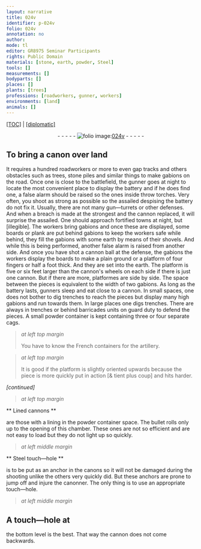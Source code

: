 ```yaml
---
layout: narrative
title: 024v
identifier: p-024v
folio: 024v
annotation: no
author:
mode: tl
editor: GR8975 Seminar Participants
rights: Public Domain
materials: [stone, earth, powder, Steel]
tools: []
measurements: []
bodyparts: []
places: []
plants: [trees]
professions: [roadworkers, gunner, workers]
environments: [land]
animals: []
---
```


<p><a href="{{ site.baseurl }}/translation/" target="_blank">[TOC]</a> | <a href="{{ site.baseurl }}/texts/p-024v_tc/">[diplomatic]</a></p><div class="folio" align="center">- - - - - <a href="http://gallica.bnf.fr/ark:/12148/btv1b10500001g/f54.image" target="_blank"><img src="https://cu-mkp.github.io/2017-workshop-edition/assets/photo-icon.png" alt="folio image: " style="display:inline-block; margin-bottom:-3px;"/>024v</a> - - - - - </div>  
  

## To bring a canon over <span class="env">land</span>

 
 It requires a hundred <span class="pro">roadworkers</span> or more to even gap tracks and others obstacles such as <span class="pa">trees</span>, <span class="m">stone</span> piles and similar things to make gabions on the road. Once one is close to the battlefield, the <span class="pro">gunner</span> goes at night to locate the most convenient place to display the battery and if he does find one, a false alarm should be raised so the ones inside throw torches. Very often, you shoot as strong as possible so the assailed despising the battery do not fix it. Usually, there are not many gun—turrets or other defenses. And when a breach is made at the strongest and the cannon replaced, it will surprise the assailed. One should approach fortified towns at night, but [illegible]. The workers bring gabions and once these are displayed, some boards or plank are put behind gabions to keep the workers safe while behind, they fill the gabions with some <span class="m">earth</span> by means of their shovels. And while this is being performed, another false alarm is raised from another side. And once you have shot a cannon ball at the defense, the gabions the <span class="pro">workers</span> display the boards to make a plain ground or a platform of four fingers or half a foot thick. And they are set into the <span class="m">earth</span>. The platform is five or six feet larger than the cannon's wheels on each side if there is just one cannon. But if there are more, platformes are side by side. The space between the pieces is equivalent to the width of two gabions. As long as the battery lasts, <span class="pro">gunner</span>s sleep and eat close to a cannon. In small spaces, one does not bother to dig trenches to reach the pieces but display many high gabions and run towards them. In large places one digs trenches. There are always in trenches or behind barricades units on guard duty to defend the pieces. A small <span class="m">powder</span> container is kept containing three or four separate cags.
 
> *at left top margin*
> 
> 
>   You have to know the French containers for the artillery.
 
> *at left top margin*
> 
> 
>   It is good if the platform is slightly oriented upwards because the piece is more quickly put in action [& tient plus coup] and hits harder.
 
*[continued]*
 
 
> *at left top margin*
> 
> 
>    

** Lined cannons **

 
are those with a lining in the powder container space. The bullet rolls only up to the opening of this chamber. These ones are not so efficient and are not easy to load but they do not light up so quickly.

 
> *at left middle margin*
> 
> 
>    

** <span class="m">Steel</span> touch—hole **

 
is to be put as an anchor in the canons so it will not be damaged during the shooting unlike the others very quickly did. But these anchors are prone to jump off and injure the canonner. The only thing is to use an appropriate touch—hole.

 
> *at left middle margin*
> 
> 
>    


## A touch—hole at

the bottom level is the best. That way the cannon does not come backwards.

